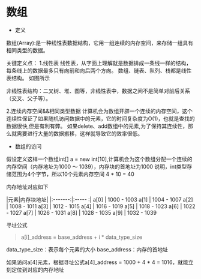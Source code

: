 
# 数组

* 定义 

数组(Array):是一种线性表数据结构，它用一组连续的内存空间，来存储一组具有相同类型的数据。

关键定义点：
1.线性表
线性表，从字面上理解就是数据排成一条线一样的结构，每条线上的数据最多只有向前和向后两个方向。
数组、链表、队列、栈都是线性表结构。
如图所示

非线性表结构：二叉树、堆、图等，非线性表中，数据之间不是简单对前后关系（交叉、父子等）。

2.连续内存空间&&相同类型数据
计算机会为数组开辟一个连续的内存空间，这个连续性保证了如果随机访问数据中的元素，它的时间复杂度为O(1)，也就是查找的数据很快,但是有利有弊。
如果delete、add数组中的元素,为了保持其连续性，那么就需要进行大量的数据搬移，这样就导致它的效率很低。

* 数组的访问
  
假设定义这样一个数组int[] a = new int[10],计算机会为这个数组分配一个连续的内存空间（内存地址为1000 ～ 1039），内存块的首地址为1000
说明，int类型存储范围为4个字节，所以10个元素内存空间 4 * 10 = 40

内存地址对应如下

|元素|内存块地址|
|:-------:|:----- :|
a[0] |  1000 - 1003
a[1] |  1004 - 1007
a[2] |  1008 - 1011
a[3] |  1012 - 1015
a[4] |  1016 - 1019
a[5] |  1018 - 1023
a[6] |  1022 - 1027
a[7] |  1026 - 1031
a[8] |  1028 - 1035
a[9] |  1032 - 1039

寻址公式
> a[i]_address = base_address + i * data_type_size

data_type_size：表示每个元素的大小
base_address：内存的首地址

如果访问a[4]元素，根据寻址公式a[4]_address = 1000 + 4 * 4 = 1016，就能立刻定位到对应的内存地址






